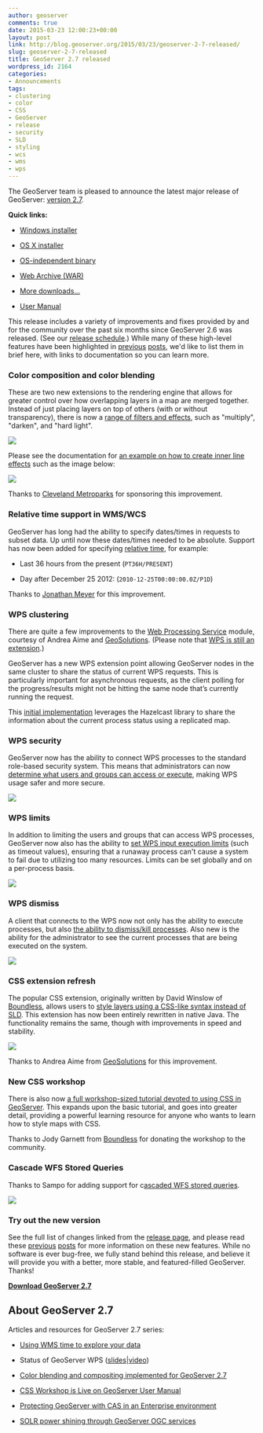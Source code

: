 ```yaml
---
author: geoserver
comments: true
date: 2015-03-23 12:00:23+00:00
layout: post
link: http://blog.geoserver.org/2015/03/23/geoserver-2-7-released/
slug: geoserver-2-7-released
title: GeoServer 2.7 released
wordpress_id: 2164
categories:
- Announcements
tags:
- clustering
- color
- CSS
- GeoServer
- release
- security
- SLD
- styling
- wcs
- wms
- wps
---
```


The GeoServer team is pleased to announce the latest major release of GeoServer: [version 2.7](http://geoserver.org/release/2.7.0).

**Quick links:**



	
  * [Windows installer](http://sourceforge.net/projects/geoserver/files/GeoServer/2.7.0/geoserver-2.7.0.exe/download)

	
  * [OS X installer](http://sourceforge.net/projects/geoserver/files/GeoServer/2.7.0/geoserver-2.7.0.dmg/download)

	
  * [OS-independent binary](http://sourceforge.net/projects/geoserver/files/GeoServer/2.7.0/geoserver-2.7.0-bin.zip/download)

	
  * [Web Archive (WAR)](http://sourceforge.net/projects/geoserver/files/GeoServer/2.7.0/geoserver-2.7.0-war.zip/download)

	
  * [More downloads...](http://sourceforge.net/projects/geoserver/files/GeoServer/2.7.0/)

	
  * [User Manual](http://docs.geoserver.org/2.7.0/user)


This release includes a variety of improvements and fixes provided by and for the community over the past six months since GeoServer 2.6 was released. (See our [release schedule](https://github.com/geoserver/geoserver/wiki/Release-Schedule).) While many of these high-level features have been highlighted in [previous](http://blog.geoserver.org/2015/02/21/geoserver-2-7-rc1-released/) [posts](http://blog.geoserver.org/2015/01/22/geoserver-2-7-beta-released/), we'd like to list them in brief here, with links to documentation so you can learn more.


### Color composition and color blending


These are two new extensions to the rendering engine that allows for greater control over how overlapping layers in a map are merged together. Instead of just placing layers on top of others (with or without transparency), there is now a [range of filters and effects](http://docs.geoserver.org/2.7.0/user/styling/sld-extensions/composite-blend/modes.html), such as "multiply", "darken", and "hard light".

![](http://geoserver.wpengine.com/wp-content/uploads/2015/03/dem-multiply.jpg)

Please see the documentation for [an example on how to create inner line effects](http://docs.geoserver.org/2.7.0/user/styling/sld-extensions/composite-blend/example.html) such as the image below:

![](http://geoserver.wpengine.com/wp-content/uploads/2015/03/nurc-NaturalEarthRaster_nurc-states1.jpg)

Thanks to [Cleveland Metroparks](http://www.clevelandmetroparks.com/) for sponsoring this improvement.


### Relative time support in WMS/WCS


GeoServer has long had the ability to specify dates/times in requests to subset data. Up until now these dates/times needed to be absolute. Support has now been added for specifying [relative time](http://docs.geoserver.org/2.7.0/user/services/wms/time.html#specifying-a-relative-interval), for example:



	
  * Last 36 hours from the present (`PT36H/PRESENT`)

	
  * Day after December 25 2012: (`2010-12-25T00:00:00.0Z/P1D`)


Thanks to [Jonathan Meyer](http://gisjedi.com/) for this improvement.


### WPS clustering


There are quite a few improvements to the [Web Processing Service](http://docs.geoserver.org/latest/en/user/extensions/wps/index.html) module, courtesy of Andrea Aime and [GeoSolutions](http://www.geo-solutions.it/). (Please note that [WPS is still an extension](http://docs.geoserver.org/2.7.0/user/extensions/wps/install.html).)

GeoServer has a new WPS extension point allowing GeoServer nodes in the same cluster to share the status of current WPS requests. This is particularly important for asynchronous requests, as the client polling for the progress/results might not be hitting the same node that’s currently running the request.

This [initial implementation](http://docs.geoserver.org/2.7.0/user/extensions/wps/hazelcast-clustering.html) leverages the Hazelcast library to share the information about the current process status using a replicated map.


### WPS security


GeoServer now has the ability to connect WPS processes to the standard role-based security system. This means that administrators can now [determine what users and groups can access or execute](http://docs.geoserver.org/2.7.0/user/extensions/wps/security.html), making WPS usage safer and more secure.

![](http://geoserver.wpengine.com/wp-content/uploads/2015/03/wpssecurity1.png)


### WPS limits


In addition to limiting the users and groups that can access WPS processes, GeoServer now also has the ability to [set WPS input execution limits](http://docs.geoserver.org/2.7.0/user/extensions/wps/security.html#input-limits) (such as timeout values), ensuring that a runaway process can't cause a system to fail due to utilizing too many resources. Limits can be set globally and on a per-process basis.

![](http://geoserver.wpengine.com/wp-content/uploads/2015/03/execution.png)


### WPS dismiss


A client that connects to the WPS now not only has the ability to execute processes, but also [the ability to dismiss/kill processes](http://docs.geoserver.org/2.7.0/user/extensions/wps/operations.html#dismiss). Also new is the ability for the administrator to see the current processes that are being executed on the system.

![](http://geoserver.wpengine.com/wp-content/uploads/2015/03/statuspage.png)


### CSS extension refresh


The popular CSS extension, originally written by David Winslow of [Boundless](http://boundlessgeo.com), allows users to [style layers using a CSS-like syntax instead of SLD](http://docs.geoserver.org/2.7.0/user/extensions/css/). This extension has now been entirely rewritten in native Java. The functionality remains the same, though with improvements in speed and stability.

![](http://geoserver.wpengine.com/wp-content/uploads/2015/03/css1.png)

Thanks to Andrea Aime from [GeoSolutions](http://www.geo-solutions.it/) for this improvement.


### New CSS workshop


There is also now [a full workshop-sized tutorial devoted to using CSS in GeoServer](http://docs.geoserver.org/2.7.0/user/extensions/css/workshop/index.html). This expands upon the basic tutorial, and goes into greater detail, providing a powerful learning resource for anyone who wants to learn how to style maps with CSS.

Thanks to Jody Garnett from [Boundless](http://boundlessgeo.com) for donating the workshop to the community.


### **Cascade WFS Stored Queries**


Thanks to Sampo for adding support for c[ascaded WFS stored queries](http://geoserver.wpengine.com/wp-content/uploads/2015/03/csqconfigure2.png).

[![](http://geoserver.wpengine.com/wp-content/uploads/2015/03/csqconfigure-1024x533.png)](http://blog.geoserver.org/2015/03/23/geoserver-2-7-released/csqconfigure/)


### Try out the new version


See the full list of changes linked from the [release page](http://geoserver.org/release/2.7.0), and please read these [previous](http://blog.geoserver.org/2015/02/21/geoserver-2-7-rc1-released/) [posts](http://blog.geoserver.org/2015/01/22/geoserver-2-7-beta-released/) for more information on these new features. While no software is ever bug-free, we fully stand behind this release, and believe it will provide you with a better, more stable, and featured-filled GeoServer. Thanks!

**[Download GeoServer 2.7](http://geoserver.org/release/2.7.0)**


## About GeoServer 2.7


Articles and resources for GeoServer 2.7 series:



	
  * [Using WMS time to explore your data](http://boundlessgeo.com/2015/03/using-wms-time-to-explore-your-data/)

	
  * Status of GeoServer WPS ([slides](https://2015.foss4g-na.org/sites/default/files/slides/gs_wps_foss4g_na_2015.pdf)|[video](https://www.youtube.com/watch?v=itYS3cTw-b4))

	
  * [Color blending and compositing implemented for GeoServer 2.7](http://www.geo-solutions.it/blog/color-blending-in-geoserver/)

	
  * [CSS Workshop is Live on GeoServer User Manual](http://www.how2map.com/2015/02/css-workshop-is-live-on-geoserver-user.html)

	
  * [Protecting GeoServer with CAS in an Enterprise environment](http://www.geo-solutions.it/blog/geoserver-and-cas/)

	
  * [SOLR power shining through GeoServer OGC services](http://www.geo-solutions.it/blog/solr-power-shining-through-geoserver-ogc-services/)


